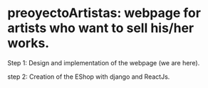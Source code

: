 # preoyectoArtistas: webpage for artists who want to sell his/her works.

Step 1: Design and implementation of the webpage (we are here).

step 2: Creation of the EShop with django and ReactJs.
